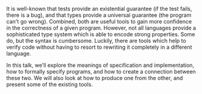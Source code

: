 It is well-known that tests provide an existential guarantee (if the test
fails, there is a bug), and that types provide a universal guarantee (the
program can't go wrong). Combined, both are useful tools to gain more
confidence in the correctness of a given program. However, not all languages
provide a sophisticated type system which is able to encode strong properties.
Some do, but the syntax is cumbersome. Luckily, there are tools which help to
verify code without having to resort to rewriting it completely in a different
language.

In this talk, we’ll explore the meanings of specification and implementation,
how to formally specify programs, and how to create a connection between these
two. We will also look at how to produce one from the other, and present some
of the existing tools.


